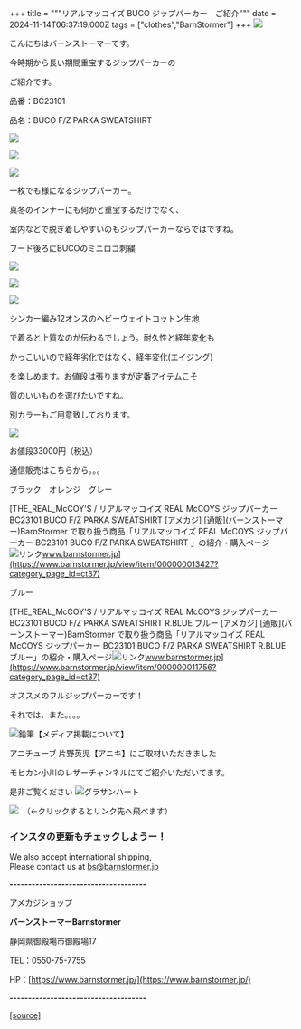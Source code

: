 +++
title = """リアルマッコイズ BUCO ジップパーカー　ご紹介"""
date = 2024-11-14T06:37:19.000Z
tags = ["clothes","BarnStormer"]
+++
[![](https://stat.ameba.jp/user_images/20231023/16/barnstormer-go/b2/03/p/o0420015015354743273.png)](https://ameblo.jp/barnstormer-go/entry-12825670498.html)

こんにちはバーンストーマーです。

今時期から長い期間重宝するジップパーカーの

ご紹介です。

品番：BC23101 

品名：BUCO F/Z PARKA SWEATSHIRT 

[![](https://stat.ameba.jp/user_images/20241114/15/barnstormer-go/b7/79/j/o0466070015509899546.jpg)](https://stat.ameba.jp/user_images/20241114/15/barnstormer-go/b7/79/j/o0466070015509899546.jpg)

[![](https://stat.ameba.jp/user_images/20241114/15/barnstormer-go/20/79/j/o0466070015509899548.jpg)](https://stat.ameba.jp/user_images/20241114/15/barnstormer-go/20/79/j/o0466070015509899548.jpg)

[![](https://stat.ameba.jp/user_images/20241114/15/barnstormer-go/9f/77/j/o0466070015509899549.jpg)](https://stat.ameba.jp/user_images/20241114/15/barnstormer-go/9f/77/j/o0466070015509899549.jpg)

一枚でも様になるジップパーカー。

真冬のインナーにも何かと重宝するだけでなく、

室内などで脱ぎ着しやすいのもジップパーカーならではですね。

フード後ろにBUCOのミニロゴ刺繍

[![](https://stat.ameba.jp/user_images/20241114/15/barnstormer-go/16/87/j/o0466070015509899553.jpg)](https://stat.ameba.jp/user_images/20241114/15/barnstormer-go/16/87/j/o0466070015509899553.jpg)

[![](https://stat.ameba.jp/user_images/20241114/15/barnstormer-go/94/6f/j/o0466070015509899555.jpg)](https://stat.ameba.jp/user_images/20241114/15/barnstormer-go/94/6f/j/o0466070015509899555.jpg)

[![](https://stat.ameba.jp/user_images/20241114/15/barnstormer-go/bd/8f/j/o0466070015509899552.jpg)](https://stat.ameba.jp/user_images/20241114/15/barnstormer-go/bd/8f/j/o0466070015509899552.jpg)

シンカー編み12オンスのヘビーウェイトコットン生地

で着ると上質なのが伝わるでしょう。耐久性と経年変化も

かっこいいので経年劣化ではなく、経年変化(エイジング)

を楽しめます。お値段は張りますが定番アイテムこそ

質のいいものを選びたいですね。

別カラーもご用意致しております。

[![](https://stat.ameba.jp/user_images/20241114/15/barnstormer-go/5a/59/j/o0466070015509899560.jpg)](https://stat.ameba.jp/user_images/20241114/15/barnstormer-go/5a/59/j/o0466070015509899560.jpg)

お値段33000円（税込）

通信販売はこちらから。。。

ブラック　オレンジ　グレー

[THE\_REAL\_McCOY'S / リアルマッコイズ REAL McCOYS ジップパーカー BC23101 BUCO F/Z PARKA SWEATSHIRT \[アメカジ\] \[通販\](バーンストーマー)BarnStormer で取り扱う商品「リアルマッコイズ REAL McCOYS ジップパーカー BC23101 BUCO F/Z PARKA SWEATSHIRT 」の紹介・購入ページ![リンク](https://c.stat100.ameba.jp/ameblo/symbols/v3.20.0/svg/gray/editor_link.svg)www.barnstormer.jp](https://www.barnstormer.jp/view/item/000000013427?category_page_id=ct37)

ブルー

[THE\_REAL\_McCOY'S / リアルマッコイズ REAL McCOYS ジップパーカー BC23101 BUCO F/Z PARKA SWEATSHIRT R.BLUE ブルー \[アメカジ\] \[通販\](バーンストーマー)BarnStormer で取り扱う商品「リアルマッコイズ REAL McCOYS ジップパーカー BC23101 BUCO F/Z PARKA SWEATSHIRT R.BLUE ブルー」の紹介・購入ページ![リンク](https://c.stat100.ameba.jp/ameblo/symbols/v3.20.0/svg/gray/editor_link.svg)www.barnstormer.jp](https://www.barnstormer.jp/view/item/000000011756?category_page_id=ct37)

オススメのフルジップパーカーです！

それでは、また。。。。

![鉛筆](https://stat100.ameba.jp/blog/ucs/img/char/char3/519.png)【メディア掲載について】

アニチューブ 片野英児【アニキ】にご取材いただきました

モヒカン小川のレザーチャンネルにてご紹介いただいてます。

是非ご覧ください ![グラサンハート](https://stat100.ameba.jp/blog/ucs/img/char/char3/148.png)

[![](https://stat.ameba.jp/user_images/20230412/16/barnstormer-go/6a/23/p/o0108010815269242493.png)](https://www.instagram.com/barnstormer_daily/)　（←クリックするとリンク先へ飛べます）

### インスタの更新もチェックしようー！

We also accept international shipping,  
Please contact us at bs@barnstormer.jp

**\-------------------------------------**

アメカジショップ

**バーンストーマーBarnstormer**

静岡県御殿場市御殿場17

TEL：0550-75-7755

HP：[https://www.barnstormer.jp/](https://www.barnstormer.jp/)

**\-------------------------------------**

[[source]](https://ameblo.jp/barnstormer-go/entry-12874868928.html)
